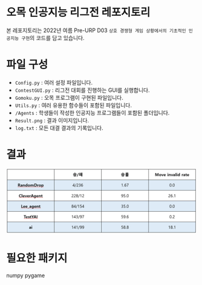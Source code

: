 
# 오목 인공지능 리그전 레포지토리

본 레포지토리는 2022년 여름 Pre-URP D03 `상호 경쟁형 게임 상황에서의 기초적인 인공지능 구현`의 코드를 담고 있습니다.


# 파일 구성

 - `Config.py` : 여러 설정 파일입니다.
 - `ContestGUI.py` : 리그전 대회를 진행하는 GUI를 실행합니다.
 - `Gomoku.py` : 오목 프로그램이 구현된 파일입니다.
 - `Utils.py` : 여러 유용한 함수들이 포함된 파일입니다.
 - `/Agents` : 학생들이 작성한 인공지능 프로그램들이 포함된 폴더입니다.
 - `Result.png` : 결과 이미지입니다.
 - `log.txt` : 모든 대결 결과의 기록입니다.
 
 # 결과
 
 ![Result](Result.png)
 
 # 필요한 패키지
 numpy
 pygame

